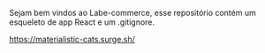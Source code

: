 Sejam bem vindos ao Labe-commerce, esse repositório contém um esqueleto de app React e um .gitignore.

https://materialistic-cats.surge.sh/
